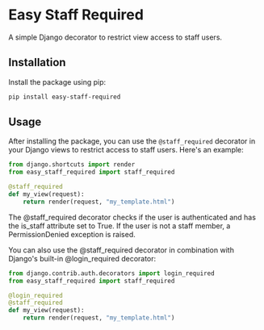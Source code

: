 # Easy Staff Required

A simple Django decorator to restrict view access to staff users.

## Installation

Install the package using pip:

```bash
pip install easy-staff-required
```

## Usage

After installing the package, you can use the `@staff_required` decorator in your Django views to restrict access to staff users. Here's an example:

```python
from django.shortcuts import render
from easy_staff_required import staff_required

@staff_required
def my_view(request):
    return render(request, "my_template.html")
```

The @staff_required decorator checks if the user is authenticated and has the is_staff attribute set to True. If the user is not a staff member, a PermissionDenied exception is raised.

You can also use the @staff_required decorator in combination with Django's built-in @login_required decorator:

```python
from django.contrib.auth.decorators import login_required
from easy_staff_required import staff_required

@login_required
@staff_required
def my_view(request):
    return render(request, "my_template.html")
```